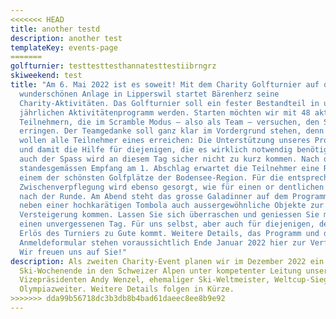 ```yaml
---
<<<<<<< HEAD
title: another testd
description: another test
templateKey: events-page
=======
golfturnier: testtesttesthannatesttestiibrngrz
skiweekend: test
title: "Am 6. Mai 2022 ist es soweit! Mit dem Charity Golfturnier auf der
  wunderschönen Anlage in Lipperswil startet Bärenherz seine
  Charity-Aktivitäten. Das Golfturnier soll ein fester Bestandteil in unserem
  jährlichen Aktivitätenprogramm werden. Starten möchten wir mit 48 aktiven
  Teilnehmern, die im Scramble Modus – also als Team – versuchen, den Sieg zu
  erringen. Der Teamgedanke soll ganz klar im Vordergrund stehen, denn als Team
  wollen alle Teilnehmer eines erreichen: Die Unterstützung unseres Projektes
  und damit die Hilfe für diejenigen, die es wirklich notwendig benötigen. Aber
  auch der Spass wird an diesem Tag sicher nicht zu kurz kommen. Nach dem
  standesgemässen Empfang am 1. Abschlag erwartet die Teilnehmer eine Runde auf
  einem der schönsten Golfplätze der Bodensee-Region. Für die entsprechende
  Zwischenverpflegung wird ebenso gesorgt, wie für einen or dentlichen Empfang
  nach der Runde. Am Abend steht das grosse Galadinner auf dem Programm, bei dem
  neben einer hochkarätigen Tombola auch aussergewöhnliche Objekte zur
  Versteigerung kommen. Lassen Sie sich überraschen und geniessen Sie mit uns
  einen unvergessenen Tag. Für uns selbst, aber auch für diejenigen, denen der
  Erlös des Turniers zu Gute kommt. Weitere Details, das Programm und das
  Anmeldeformular stehen voraussichtlich Ende Januar 2022 hier zur Verfügung.
  Wir freuen uns auf Sie!"
description: Als zweiten Charity-Event planen wir im Dezember 2022 ein
  Ski-Wochenende in den Schweizer Alpen unter kompetenter Leitung unseres
  Vizepräsidenten Andy Wenzel, ehemaliger Ski-Weltmeister, Weltcup-Sieger und
  Olympiazweiter. Weitere Details folgen in Kürze.
>>>>>>> dda99b56718dc3b3db8b4bad61daeec8ee8b9e92
---
```

